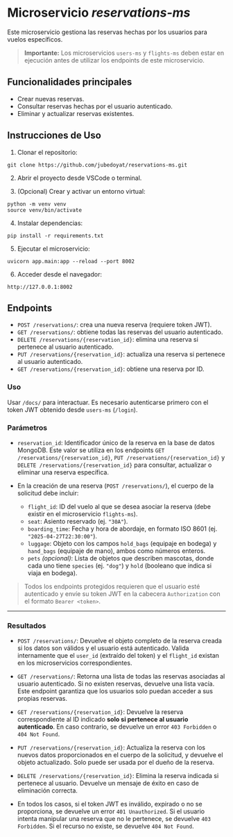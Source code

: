 # Microservicio _reservations-ms_

Este microservicio gestiona las reservas hechas por los usuarios para vuelos específicos.

> **Importante:** Los microservicios `users-ms` y `flights-ms` deben estar en ejecución antes de utilizar los endpoints de este microservicio.

## Funcionalidades principales

* Crear nuevas reservas.
* Consultar reservas hechas por el usuario autenticado.
* Eliminar y actualizar reservas existentes.

## Instrucciones de Uso

1. Clonar el repositorio:

```
git clone https://github.com/jubedoyat/reservations-ms.git
```

2. Abrir el proyecto desde VSCode o terminal.

3. (Opcional) Crear y activar un entorno virtual:

```
python -m venv venv
source venv/bin/activate
```

4. Instalar dependencias:

```
pip install -r requirements.txt
```

5. Ejecutar el microservicio:

```
uvicorn app.main:app --reload --port 8002
```

6. Acceder desde el navegador:

```
http://127.0.0.1:8002
```

## Endpoints

- `POST /reservations/`: crea una nueva reserva (requiere token JWT).
- `GET /reservations/`: obtiene todas las reservas del usuario autenticado.
- `DELETE /reservations/{reservation_id}`: elimina una reserva si pertenece al usuario autenticado.
- `PUT /reservations/{reservation_id}`: actualiza una reserva si pertenece al usuario autenticado.
- `GET /reservations/{reservation_id}`: obtiene una reserva por ID.

### Uso

Usar `/docs/` para interactuar. Es necesario autenticarse primero con el token JWT obtenido desde `users-ms` (`/login`).

### Parámetros

- `reservation_id`: Identificador único de la reserva en la base de datos MongoDB. Este valor se utiliza en los endpoints `GET /reservations/{reservation_id}`, `PUT /reservations/{reservation_id}` y `DELETE /reservations/{reservation_id}` para consultar, actualizar o eliminar una reserva específica.

- En la creación de una reserva (`POST /reservations/`), el cuerpo de la solicitud debe incluir:
  * `flight_id`: ID del vuelo al que se desea asociar la reserva (debe existir en el microservicio `flights-ms`).
  * `seat`: Asiento reservado (ej. `"30A"`).
  * `boarding_time`: Fecha y hora de abordaje, en formato ISO 8601 (ej. `"2025-04-27T22:30:00"`).
  * `luggage`: Objeto con los campos `hold_bags` (equipaje en bodega) y `hand_bags` (equipaje de mano), ambos como números enteros.
  * `pets` *(opcional)*: Lista de objetos que describen mascotas, donde cada uno tiene `species` (ej. `"dog"`) y `hold` (booleano que indica si viaja en bodega).

> Todos los endpoints protegidos requieren que el usuario esté autenticado y envíe su token JWT en la cabecera `Authorization` con el formato `Bearer <token>`.

---

### Resultados

- `POST /reservations/`: Devuelve el objeto completo de la reserva creada si los datos son válidos y el usuario está autenticado. Valida internamente que el `user_id` (extraído del token) y el `flight_id` existan en los microservicios correspondientes.

- `GET /reservations/`: Retorna una lista de todas las reservas asociadas al usuario autenticado. Si no existen reservas, devuelve una lista vacía. Este endpoint garantiza que los usuarios solo puedan acceder a sus propias reservas.

- `GET /reservations/{reservation_id}`: Devuelve la reserva correspondiente al ID indicado **solo si pertenece al usuario autenticado**. En caso contrario, se devuelve un error `403 Forbidden` o `404 Not Found`.

- `PUT /reservations/{reservation_id}`: Actualiza la reserva con los nuevos datos proporcionados en el cuerpo de la solicitud, y devuelve el objeto actualizado. Solo puede ser usada por el dueño de la reserva.

- `DELETE /reservations/{reservation_id}`: Elimina la reserva indicada si pertenece al usuario. Devuelve un mensaje de éxito en caso de eliminación correcta.

- En todos los casos, si el token JWT es inválido, expirado o no se proporciona, se devuelve un error `401 Unauthorized`. Si el usuario intenta manipular una reserva que no le pertenece, se devuelve `403 Forbidden`. Si el recurso no existe, se devuelve `404 Not Found`.